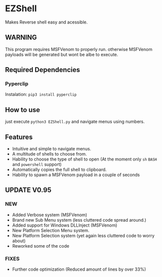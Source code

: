 # EZShell
Makes Reverse shell easy and acessible.

## WARNING
This program requires MSFVenom to properly run. otherwise MSFVenom payloads will be generated but wont be albe to execute.

## Required Dependencies
### Pyperclip
Instalation: `pip3 install pyperclip`
## How to use
just execute `python3 EZShell.py` and navigate menus using numbers.

## Features
+ Intuitive and simple to navigate menus.
+ A multitude of shells to choose from.
+ Hability to choose the type of shell to open (At the moment only `sh` `BASH` and `powershell` support)
+ Automatically copies the full shell to clipboard.
+ Hability to spawn a MSFVenom payload in a  couple of seconds

## UPDATE V0.95
### **NEW**
+ Added Verbose system (MSFVenom)
+ Brand new Sub Menu system (less cluttered code spread around.)
+ Added support for Windows DLLInject (MSFVenom)
+ New Platform Selection Menu system.
+ New Platform Selection system (yet again less cluttered code to worry about)
+ Reworked some of the code 
### **FIXES**
+ Further code optimization (Reduced amount of lines by over 33%)
